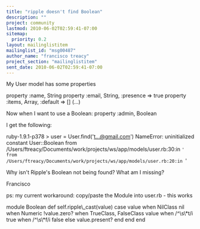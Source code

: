 ```yaml
---
title: "ripple doesn't find Boolean"
description: ""
project: community
lastmod: 2010-06-02T02:59:41-07:00
sitemap:
  priority: 0.2
layout: mailinglistitem
mailinglist_id: "msg00487"
author_name: "francisco treacy"
project_section: "mailinglistitem"
sent_date: 2010-06-02T02:59:41-07:00
---
```



My User model has some properties

 property :name, String
 property :email, String, :presence =&gt; true
 property :items, Array, :default =&gt; []
 (...)

Now when I want to use a Boolean:
 property :admin, Boolean

I get the following:

ruby-1.9.1-p378 &gt; user = User.find('t...@gmail.com')
NameError: uninitialized constant User::Boolean
 from /Users/ftreacy/Documents/work/projects/ws/app/models/user.rb:30:in
`'
 from /Users/ftreacy/Documents/work/projects/ws/app/models/user.rb:20:in
`'

Why isn't Ripple's Boolean not being found? What am I missing?

Francisco

ps: my current workaround: copy/paste the Module into user.rb - this works

module Boolean
 def self.ripple\\_cast(value)
 case value
 when NilClass
 nil
 when Numeric
 !value.zero?
 when TrueClass, FalseClass
 value
 when /^\\s\\*t/i
 true
 when /^\\s\\*f/i
 false
 else
 value.present?
 end
 end
end

